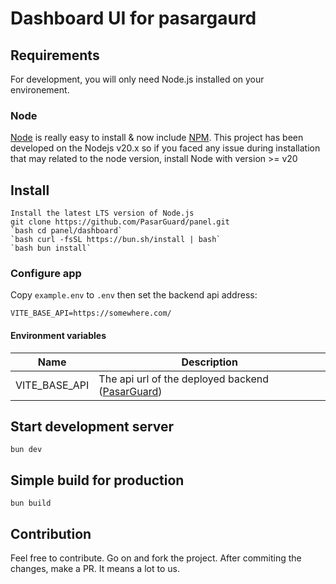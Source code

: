 # Dashboard UI for pasargaurd

## Requirements

For development, you will only need Node.js installed on your environement.

### Node

[Node](http://nodejs.org/) is really easy to install & now include [NPM](https://npmjs.org/). This project has been developed on the Nodejs v20.x so if you faced any issue during installation that may
related to the node version, install Node with version >= v20

## Install

    Install the latest LTS version of Node.js
    git clone https://github.com/PasarGuard/panel.git
    `bash cd panel/dashboard`
    `bash curl -fsSL https://bun.sh/install | bash`
    `bash bun install`

### Configure app

Copy `example.env` to `.env` then set the backend api address:

    VITE_BASE_API=https://somewhere.com/

#### Environment variables

| Name          | Description                                                                                 |
| ------------- | ------------------------------------------------------------------------------------------- |
| VITE_BASE_API | The api url of the deployed backend ([PasarGuard](https://github.com/PasarGuard/panel.git)) |

## Start development server

    bun dev

## Simple build for production

    bun build

## Contribution

Feel free to contribute. Go on and fork the project. After commiting the changes, make a PR. It means a lot to us.
